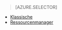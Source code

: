 > [AZURE.SELECTOR]
- [Klassische](../articles/virtual-machines/virtual-machines-windows-classic-troubleshoot-deployment-new-vm.md)
- [Ressourcenmanager](../articles/virtual-machines/virtual-machines-windows-troubleshoot-deployment-new-vm.md)

